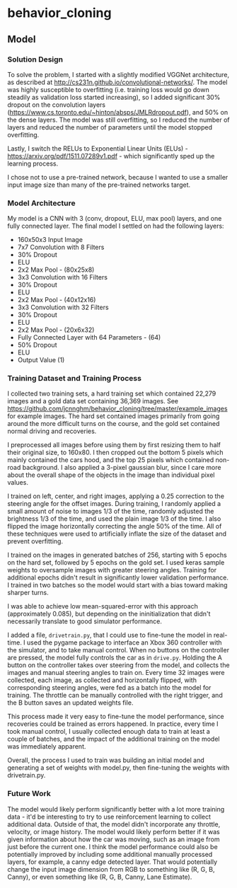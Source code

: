 # behavior_cloning

## Model

### Solution Design

To solve the problem, I started with a slightly modified VGGNet architecture, as described at http://cs231n.github.io/convolutional-networks/.  The model was highly susceptible to overfitting (i.e. training loss would go down steadily as validation loss started increasing), so I added significant 30% dropout on the convolution layers (https://www.cs.toronto.edu/~hinton/absps/JMLRdropout.pdf), and 50% on the dense layers.  The model was still overfitting, so I reduced the number of layers and reduced the number of parameters until the model stopped overfitting.  

Lastly, I switch the RELUs to Exponential Linear Units (ELUs) - https://arxiv.org/pdf/1511.07289v1.pdf - which significantly sped up the learning process.

I chose not to use a pre-trained network, because I wanted to use a smaller input image size than many of the pre-trained networks target.

### Model Architecture

My model is a CNN with 3 (conv, dropout, ELU, max pool) layers, and one fully connected layer.  The final model I settled on had the following layers:

* 160x50x3 Input Image
* 7x7 Convolution with 8 Filters
* 30% Dropout
* ELU
* 2x2 Max Pool - (80x25x8)
* 3x3 Convolution with 16 Filters
* 30% Dropout
* ELU
* 2x2 Max Pool - (40x12x16)
* 3x3 Convolution with 32 Filters
* 30% Dropout
* ELU
* 2x2 Max Pool - (20x6x32)
* Fully Connected Layer with 64 Parameters - (64)
* 50% Dropout
* ELU
* Output Value (1)

### Training Dataset and Training Process

I collected two training sets, a hard training set which contained 22,279 images and a gold data set containing 36,369 images.  See https://github.com/jcnnghm/behavior_cloning/tree/master/example_images for example images.  The hard set contained images primarily from going around the more difficult turns on the course, and the gold set contained normal driving and recoveries.  

I preprocessed all images before using them by first resizing them to half their original size, to 160x80.  I then cropped out the bottom 5 pixels which mainly contained the cars hood, and the top 25 pixels which contained non-road background.  I also applied a 3-pixel gaussian blur, since I care more about the overall shape of the objects in the image than individual pixel values.

I trained on left, center, and right images, applying a 0.25 correction to the steering angle for the offset images.  During training, I randomly applied a small amount of noise to images 1/3 of the time, randomly adjusted the brightness 1/3 of the time, and used the plain image 1/3 of the time.  I also flipped the image horizontally correcting the angle 50% of the time.  All of these techniques were used to artificially inflate the size of the dataset and prevent overfitting.

I trained on the images in generated batches of 256, starting with 5 epochs on the hard set, followed by 5 epochs on the gold set.  I used keras sample weights to oversample images with greater steering angles.  Training for additional epochs didn't result in significantly lower validation performance.  I trained in two batches so the model would start with a bias toward making sharper turns.

I was able to achieve low mean-squared-error with this approach (approximately 0.085), but depending on the ininitialization that didn't necessarily translate to good simulator performance.

I added a file, `drivetrain.py`, that I could use to fine-tune the model in real-time.  I used the pygame package to interface an Xbox 360 controller with the simulator, and to take manual control.  When no buttons on the controller are pressed, the model fully controls the car as in `drive.py`.  Holding the A button on the controller takes over steering from the model, and collects the images and manual steering angles to train on.  Every time 32 images were collected, each image, as collected and horizontally flipped, with corresponding steering angles, were fed as a batch into the model for training.  The throttle can be manually controlled with the right trigger, and the B button saves an updated weights file.

This process made it very easy to fine-tune the model performance, since recoveries could be trained as errors happened.  In practice, every time I took manual control, I usually collected enough data to train at least a couple of batches, and the impact of the additional training on the model was immediately apparent. 

Overall, the process I used to train was building an initial model and generating a set of weights with model.py, then fine-tuning the weights with drivetrain.py.

### Future Work

The model would likely perform significantly better with a lot more training data - it'd be interesting to try to use reinforcement learning to collect additional data.  Outside of that, the model didn't incorporate any throttle, velocity, or image history.  The model would likely perform better if it was given information about how the car was moving, such as an image from just before the current one.  I think the model performance could also be potentially improved by including some additional manually processed layers, for example, a canny edge detected layer.  That would potentially change the input image dimension from RGB to something like (R, G, B, Canny), or even something like (R, G, B, Canny, Lane Estimate).  
